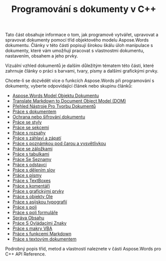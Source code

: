 ﻿---
title: Programování s dokumenty v C++
second_title: Aspose.Words pro C++
articleTitle: Programování s dokumenty
linktitle: Programování s dokumenty
type: docs
description: "Pomocí tříd Aspose.Words objektového modelu dokumentu programově vytvářejte, upravujte a spravujte dokumenty pomocí C++. Pracujte s vlastnostmi, nastavením a obsahem dokumentu, stejně jako se vzhledem dokumentu prostřednictvím správy barev, tvarů, písem a další grafiky."
weight: 50
url: /cs/cpp/programming-with-documents/
timestamp: 2024-09-25-11-08-55
---

Tato část obsahuje informace o tom, jak programově vytvářet, upravovat a spravovat dokumenty pomocí tříd objektového modelu Aspose.Words dokumentu. Články v této části popisují širokou škálu úloh manipulace s dokumenty, které vám umožňují pracovat s vlastnostmi dokumentu, nastavením, obsahem a jeho prvky.

Vizuální vzhled dokumentů je dalším důležitým tématem této části, které zahrnuje články o práci s barvami, tvary, písmy a dalšími grafickými prvky.

Chcete-li se dozvědět více o funkcích Aspose.Words při programování s dokumenty, vyberte odpovídající článek nebo skupinu článků:

- [Aspose.Words Model Objektu Dokumentu](/words/cpp/aspose-words-document-object-model/)
- [Translate Markdown to Document Object Model (DOM)](/words/cpp/translate-markdown-to-document-object-model/)
- [Přehled Nástroje Pro Tvorbu Dokumentů](/words/cpp/document-builder-overview/)
- [Práce s dokumentem](/words/cpp/working-with-document/)
- [Ochrana nebo šifrování dokumentu](/words/cpp/protect-or-encrypt-a-document/)
- [Práce se styly](/words/cpp/working-with-styles-and-themes/)
- [Práce se sekcemi](/words/cpp/working-with-sections/)
- [Práce s rozsahy](/words/cpp/working-with-ranges/)
- [Práce s záhlaví a zápatí](/words/cpp/working-with-headers-and-footers/)
- [Práce s poznámkou pod čarou a vysvětlivkou](/words/cpp/working-with-footnote-and-endnote/)
- [Práce se záložkami](/words/cpp/working-with-bookmarks/)
- [Práce s tabulkami](/words/cpp/working-with-tables/)
- [Práce Se Seznamy](/words/cpp/working-with-lists/)
- [Práce s odstavci](/words/cpp/working-with-paragraphs/)
- [Práce s dělením slov](/words/cpp/working-with-hyphenation/)
- [Práce s písmy](/words/cpp/working-with-fonts/)
- [Práce s TextBoxes](/words/cpp/working-with-textboxes/)
- [Práce s komentáři](/words/cpp/working-with-comments/)
- [Práce s grafickými prvky](/words/cpp/working-with-graphic-elements/)
- [Práce s objekty Ole ](/words/cpp/working-with-ole-objects/)
- [Práce s asijskou typografií](/words/cpp/working-with-asian-typography/)
- [Práce s poli](/words/cpp/working-with-fields/)
- [Práce s poli formuláře](/words/cpp/working-with-form-fields/)
- [Správa Obsahu](/words/cpp/contents-management/)
- [Práce S Ovládacími Znaky](/words/cpp/working-with-control-characters/)
- [Práce s makry VBA ](/words/cpp/working-with-vba-macros/)
- [Práce s funkcemi Markdown ](/words/cpp/working-with-markdown-features/)
- [Práce s textovým dokumentem](/words/cpp/working-with-text-document/)

Podrobný popis tříd, metod a vlastností naleznete v části Aspose.Words pro C++ API Reference.
